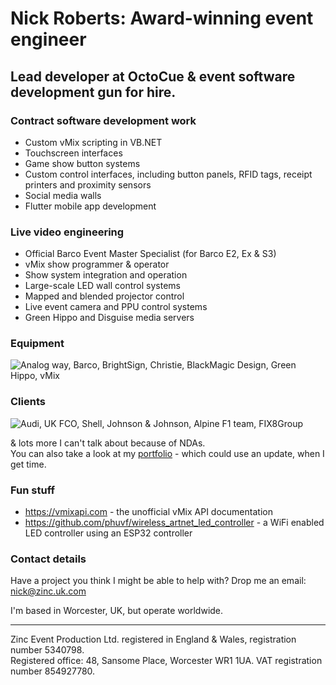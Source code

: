 # Nick Roberts: Award-winning event engineer

## Lead developer at OctoCue & event software development gun for hire.

### Contract software development work

- Custom vMix scripting in VB.NET
- Touchscreen interfaces
- Game show button systems
- Custom control interfaces, including button panels, RFID tags, receipt printers and proximity sensors
- Social media walls
- Flutter mobile app development

### Live video engineering

- Official Barco Event Master Specialist (for Barco E2, Ex & S3)
- vMix show programmer & operator
- Show system integration and operation
- Large-scale LED wall control systems
- Mapped and blended projector control
- Live event camera and PPU control systems
- Green Hippo and Disguise media servers

### Equipment

![Analog way, Barco, BrightSign, Christie, BlackMagic Design, Green Hippo, vMix][equipment]

### Clients

![Audi, UK FCO, Shell, Johnson & Johnson, Alpine F1 team, FIX8Group][clients]

& lots more I can't talk about because of NDAs.\
You can also take a look at my [portfolio] - which could use an update, when I get time.

### Fun stuff

- https://vmixapi.com - the unofficial vMix API documentation
- https://github.com/phuvf/wireless_artnet_led_controller - a WiFi enabled LED controller using an ESP32 controller


### Contact details

Have a project you think I might be able to help with? Drop me an email: nick@zinc.uk.com

I'm based in Worcester, UK, but operate worldwide.

___
Zinc Event Production Ltd. registered in England & Wales, registration number 5340798.\
Registered office: 48, Sansome Place, Worcester WR1 1UA. VAT registration number 854927780.

[equipment]: https://zinc.uk.com/images/equipment_comp.png
[clients]: https://zinc.uk.com/images/clients_comp.png
[portfolio]: https://zinc.uk.com/Nick_Roberts_portfolio.pdf